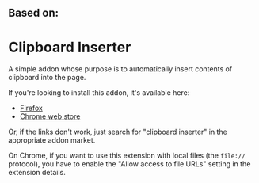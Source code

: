 ## Based on:

# Clipboard Inserter

A simple addon whose purpose is to automatically insert contents of clipboard into the page.

If you're looking to install this addon, it's available here:

 - [Firefox](https://addons.mozilla.org/firefox/addon/clipboard-inserter/)
 - [Chrome web store](https://chrome.google.com/webstore/detail/clipboard-inserter/deahejllghicakhplliloeheabddjajm)

Or, if the links don't work, just search for "clipboard inserter" in the appropriate addon market.

On Chrome, if you want to use this extension with local files (the `file://` protocol), you have to enable the "Allow access to file URLs" setting in the extension details.
